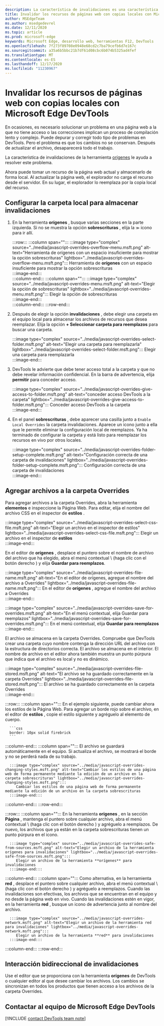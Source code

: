 ```yaml
---
description: La característica de invalidaciones es una característica de la herramienta de orígenes de Microsoft Edge DevTools que le permite copiar recursos de páginas web en su disco duro.  Cuando actualice la página web, DevTools no cargue el recurso, pero reemplácelo con su copia local en su lugar.
title: Invalidar los recursos de páginas web con copias locales con Microsoft Edge DevTools
author: MSEdgeTeam
ms.author: msedgedevrel
ms.date: 12/11/2020
ms.topic: article
ms.prod: microsoft-edge
keywords: Microsoft Edge, desarrollo web, herramientas F12, DevTools
ms.openlocfilehash: 7f273f89708e0948e68cd2c7ba79cefb6d7e167c
ms.sourcegitcommit: a35a6b5bbc21b7df61d08cbc6b074b5325ad4fef
ms.translationtype: MT
ms.contentlocale: es-ES
ms.lasthandoff: 12/17/2020
ms.locfileid: "11230967"
---
```

# Invalidar los recursos de páginas web con copias locales con Microsoft Edge DevTools  

En ocasiones, es necesario solucionar un problema en una página web a la que no tiene acceso o las correcciones implican un proceso de compilación lento y complejo.  Puede depurar y corregir todo tipo de problemas en DevTools. Pero el problema es que los cambios no se conservan.  Después de actualizar el archivo, desaparecerá todo el trabajo.  

La característica de invalidaciones de la herramienta [orígenes][DevToolsSourcesTool] le ayuda a resolver este problema.  

Ahora puede tomar un recurso de la página web actual y almacenarlo de forma local.  Al actualizar la página web, el explorador no carga el recurso desde el servidor.  En su lugar, el explorador lo reemplaza por la copia local del recurso.  

## Configurar la carpeta local para almacenar invalidaciones  

1.  En la herramienta **orígenes** , busque varias secciones en la parte izquierda.  Si no se muestra la opción **sobrescrituras** , elija la <code>&#x0226B;</code><!--`≫`--> icono para ir allí.  
    
    :::row:::
       :::column span="":::
          :::image type="complex" source="../media/javascript-overrides-overflow-menu.msft.png" alt-text="Herramienta de orígenes con un espacio insuficiente para mostrar la opción sobrescrituras" lightbox="../media/javascript-overrides-overflow-menu.msft.png":::
             Herramienta de **orígenes** con un espacio insuficiente para mostrar la opción sobrescrituras  
          :::image-end:::  
       :::column-end:::
       :::column span="":::
          :::image type="complex" source="../media/javascript-overrides-menu.msft.png" alt-text="Elegir la opción de sobrescrituras" lightbox="../media/javascript-overrides-menu.msft.png":::
             Elegir la opción de sobrescrituras  
          :::image-end:::  
       :::column-end:::
    :::row-end:::  
    
1.  Después de elegir la opción **invalidaciones** , debe elegir una carpeta en el equipo local para almacenar los archivos de recursos que desea reemplazar.  Elija la opción **+ Seleccionar carpeta para reemplazos** para buscar una carpeta.  
    
    :::image type="complex" source="../media/javascript-overrides-select-folder.msft.png" alt-text="Elegir una carpeta para reemplazarla" lightbox="../media/javascript-overrides-select-folder.msft.png":::
       Elegir una carpeta para reemplazarla  
    :::image-end:::  
    
1.  DevTools le advierte que debe tener acceso total a la carpeta y que no debe revelar información confidencial.  En la barra de advertencia, elija **permitir** para conceder acceso.  
    
    :::image type="complex" source="../media/javascript-overrides-give-access-to-folder.msft.png" alt-text="conceder acceso DevTools a la carpeta" lightbox="../media/javascript-overrides-give-access-to-folder.msft.png":::
       Conceder acceso DevTools a la carpeta  
    :::image-end:::  
    
1.  En el panel **sobrescrituras** , debe aparecer una casilla junto a `Enable Local Overrides` la carpeta invalidaciones.  Aparece un icono junto a ella que le permite eliminar la configuración local de reemplazos.  Ya ha terminado de configurar la carpeta y está listo para reemplazar los recursos en vivo por otros locales.
    
    :::image type="complex" source="../media/javascript-overrides-folder-setup-complete.msft.png" alt-text="Configuración correcta de una carpeta de invalidaciones" lightbox="../media/javascript-overrides-folder-setup-complete.msft.png":::
       Configuración correcta de una carpeta de invalidaciones  
    :::image-end:::  
    
## Agregar archivos a la carpeta Overrides  
  
Para agregar archivos a la carpeta Overrides, abra la herramienta **elementos** e inspeccione la Página Web.  Para editar, elija el nombre del archivo CSS en el inspector de **estilos** .  

:::image type="complex" source="../media/javascript-overrides-select-css-file.msft.png" alt-text="Elegir un archivo en el inspector de estilos" lightbox="../media/javascript-overrides-select-css-file.msft.png":::
   Elegir un archivo en el inspector de **estilos**  
:::image-end:::  

En el editor de **orígenes** , desplace el puntero sobre el nombre de archivo del archivo que ha elegido, abra el menú contextual \ (haga clic con el botón derecho \) y elija **Guardar para reemplazos**.  

:::image type="complex" source="../media/javascript-overrides-file-name.msft.png" alt-text="En el editor de orígenes, agregue el nombre del archivo a Overrides" lightbox="../media/javascript-overrides-file-name.msft.png":::
   En el editor de **orígenes** , agregue el nombre del archivo a Overrides  
:::image-end:::  

:::image type="complex" source="../media/javascript-overrides-save-for-overrides.msft.png" alt-text="En el menú contextual, elija Guardar para reemplazos" lightbox="../media/javascript-overrides-save-for-overrides.msft.png":::
   En el menú contextual, elija **Guardar para reemplazos**  
:::image-end:::  

El archivo se almacena en la carpeta Overrides.  Compruebe que DevTools crear una carpeta cuyo nombre contenga la dirección URL del archivo con la estructura de directorios correcta.  El archivo se almacena en el interior.  El nombre de archivo en el editor ahora también muestra un punto púrpura que indica que el archivo es local y no es dinámico.  

:::image type="complex" source="../media/javascript-overrides-file-stored.msft.png" alt-text="El archivo se ha guardado correctamente en la carpeta Overrides" lightbox="../media/javascript-overrides-file-stored.msft.png":::
   El archivo se ha guardado correctamente en la carpeta Overrides  
:::image-end:::  

:::row:::
   :::column span="":::
      En el ejemplo siguiente, puede cambiar ahora los estilos de la Página Web.  Para agregar un borde rojo sobre el archivo, en el editor de **estilos** , copie el estilo siguiente y agréguelo al elemento de cuerpo.  
      
      ```css
      border: 10px solid firebrick
      ```  
   :::column-end:::
   :::column span="":::
      El archivo se guardará automáticamente en el equipo.  Si actualiza el archivo, se mostrará el borde y no se perderá nada de su trabajo.  
      
      :::image type="complex" source="../media/javascript-overrides-changing-styles.msft.png" alt-text="Cambiar los estilos de una página web de forma permanente mediante la edición de un archivo en la carpeta sobrescrituras" lightbox="../media/javascript-overrides-changing-styles.msft.png":::
         Cambiar los estilos de una página web de forma permanente mediante la edición de un archivo en la carpeta sobrescrituras  
      :::image-end:::  
   :::column-end:::
:::row-end:::  

:::row:::
   :::column span="":::
      En la herramienta **orígenes** , en la sección **Página** , mantenga el puntero sobre cualquier archivo, abra el menú contextual \ (haga clic con el botón derecho \) y agréguelo a reemplazos.  De nuevo, los archivos que ya están en la carpeta sobrescrituras tienen un punto púrpura en el icono.  
      
      :::image type="complex" source="../media/javascript-overrides-safe-from-sources.msft.png" alt-text="Elegir un archivo de la herramienta orígenes para invalidaciones" lightbox="../media/javascript-overrides-safe-from-sources.msft.png":::
         Elegir un archivo de la herramienta **orígenes** para invalidaciones  
      :::image-end:::  
   :::column-end:::
   :::column span="":::
      Como alternativa, en la herramienta **red** , desplace el puntero sobre cualquier archivo, abra el menú contextual \ (haga clic con el botón derecho \) y agréguelo a reemplazos.  Cuando las invalidaciones son efectivas, los archivos que se encuentran en el equipo y no desde la página web en vivo.  Cuando las invalidaciones estén en vigor, en la herramienta **red** , busque un icono de advertencia junto al nombre del archivo.  
      
      :::image type="complex" source="../media/javascript-overrides-network.msft.png" alt-text="Elegir un archivo de la herramienta red para invalidaciones" lightbox="../media/javascript-overrides-network.msft.png":::
         Elegir un archivo de la herramienta **red** para invalidaciones  
      :::image-end:::  
   :::column-end:::
:::row-end:::  

## Interacción bidireccional de invalidaciones  

Use el editor que se proporciona con la herramienta **orígenes** de DevTools o cualquier editor al que desee cambiar los archivos.  Los cambios se sincronizan en todos los productos que tienen acceso a los archivos de la carpeta Overrides.  

## Contactar al equipo de Microsoft Edge DevTools  

[!INCLUDE [contact DevTools team note](../includes/contact-devtools-team-note.md)]  

<!-- links -->  

[DevToolsSourcesTool]: ../sources/index.md "Información general de la herramienta orígenes | Microsoft docs"  
